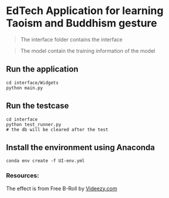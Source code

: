 # EdTech Application for learning Taoism and Buddhism gesture


> The interface folder contains the interface

> The model contain the training information of the model

## Run the application
```
cd interface/Widgets 
python main.py
```
## Run the testcase
```
cd interface
python test_runner.py
# the db will be cleared after the test
```
## Install the environment using Anaconda
```
conda env create -f UI-env.yml
```
### Resources:
The effect is from Free B-Roll by <a href="http://videezy.com/">Videezy.com</a>